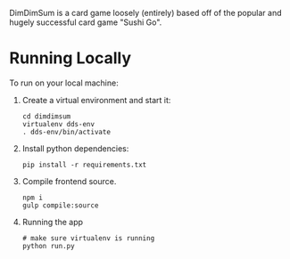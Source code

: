 DimDimSum is a card game loosely (entirely) based off of the popular and hugely successful card game "Sushi Go".

# Running Locally

To run on your local machine:

1. Create a virtual environment and start it:

    ```
    cd dimdimsum
    virtualenv dds-env
    . dds-env/bin/activate
    ```

2. Install python dependencies:

    ```
    pip install -r requirements.txt
    ```

4. Compile frontend source.
    ```
    npm i
    gulp compile:source
    ```

5. Running the app

    ```
    # make sure virtualenv is running
    python run.py
    ```
